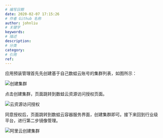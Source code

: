 ```yaml
---
# 编写日期
date: 2020-02-07 17:15:26
# 作者 Github 名称
author: johnliu
# 关键字
keywords:
# 描述
description:
# 分类
category: 
# 引用
ref:
---
```


应用预装管理首先先创建基于自己数蛙云账号的集群列表，如图所示：

![创建集群](http://static-aliyun-doc.oss-cn-hangzhou.aliyuncs.com/assets/img/zh-CN/4125509951/p135837.png)

点击创建集群，页面跳转到数蛙云资源访问授权页面。

![云资源访问授权](http://static-aliyun-doc.oss-cn-hangzhou.aliyuncs.com/assets/img/zh-CN/4125509951/p135838.png)

同意授权后，页面跳转到数蛙云容器服务界面，创建集群即可。接下来回到行业级平台，进行第二步镜像管理。

![阿里云创建集群](http://static-aliyun-doc.oss-cn-hangzhou.aliyuncs.com/assets/img/zh-CN/5125509951/p135839.png)
